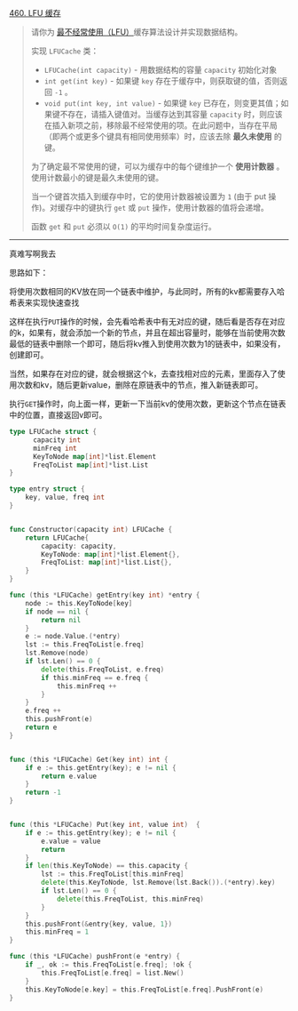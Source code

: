 [460. LFU 缓存](https://leetcode.cn/problems/lfu-cache/)

> 请你为 [最不经常使用（LFU）](https://baike.baidu.com/item/缓存算法)缓存算法设计并实现数据结构。
>
> 实现 `LFUCache` 类：
>
> - `LFUCache(int capacity)` - 用数据结构的容量 `capacity` 初始化对象
> - `int get(int key)` - 如果键 `key` 存在于缓存中，则获取键的值，否则返回 `-1` 。
> - `void put(int key, int value)` - 如果键 `key` 已存在，则变更其值；如果键不存在，请插入键值对。当缓存达到其容量 `capacity` 时，则应该在插入新项之前，移除最不经常使用的项。在此问题中，当存在平局（即两个或更多个键具有相同使用频率）时，应该去除 **最久未使用** 的键。
>
> 为了确定最不常使用的键，可以为缓存中的每个键维护一个 **使用计数器** 。使用计数最小的键是最久未使用的键。
>
> 当一个键首次插入到缓存中时，它的使用计数器被设置为 `1` (由于 put 操作)。对缓存中的键执行 `get` 或 `put` 操作，使用计数器的值将会递增。
>
> 函数 `get` 和 `put` 必须以 `O(1)` 的平均时间复杂度运行。

---

真难写啊我去

思路如下：

将使用次数相同的KV放在同一个链表中维护，与此同时，所有的kv都需要存入哈希表来实现快速查找

这样在执行`PUT`操作的时候，会先看哈希表中有无对应的键，随后看是否存在对应的k，如果有，就会添加一个新的节点，并且在超出容量时，能够在当前使用次数最低的链表中删除一个即可，随后将kv推入到使用次数为1的链表中，如果没有，创建即可。

当然，如果存在对应的键，就会根据这个k，去查找相对应的元素，里面存入了使用次数和kv，随后更新value，删除在原链表中的节点，推入新链表即可。

执行`GET`操作时，向上面一样，更新一下当前kv的使用次数，更新这个节点在链表中的位置，直接返回v即可。

```go
type LFUCache struct {
      capacity int
      minFreq int
      KeyToNode map[int]*list.Element
      FreqToList map[int]*list.List
}

type entry struct {
    key, value, freq int
}


func Constructor(capacity int) LFUCache {
    return LFUCache{
        capacity: capacity,
        KeyToNode: map[int]*list.Element{},
        FreqToList: map[int]*list.List{},
    }
}

func (this *LFUCache) getEntry(key int) *entry {
    node := this.KeyToNode[key]
    if node == nil {
        return nil
    }
    e := node.Value.(*entry)
    lst := this.FreqToList[e.freq]
    lst.Remove(node)
    if lst.Len() == 0 {
        delete(this.FreqToList, e.freq)
        if this.minFreq == e.freq {
            this.minFreq ++
        }
    }
    e.freq ++ 
    this.pushFront(e)
    return e
}


func (this *LFUCache) Get(key int) int {
    if e := this.getEntry(key); e != nil {
        return e.value
    }
    return -1
}


func (this *LFUCache) Put(key int, value int)  {
    if e := this.getEntry(key); e != nil {
        e.value = value
        return
    }
    if len(this.KeyToNode) == this.capacity {
        lst := this.FreqToList[this.minFreq]
        delete(this.KeyToNode, lst.Remove(lst.Back()).(*entry).key)
        if lst.Len() == 0 {
            delete(this.FreqToList, this.minFreq)
        }
    }
    this.pushFront(&entry{key, value, 1})
    this.minFreq = 1
}

func (this *LFUCache) pushFront(e *entry) {
    if _, ok := this.FreqToList[e.freq]; !ok {
        this.FreqToList[e.freq] = list.New()
    }
    this.KeyToNode[e.key] = this.FreqToList[e.freq].PushFront(e)
}
```

